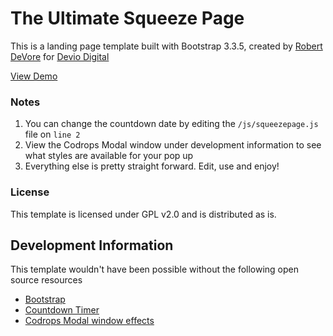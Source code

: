 # The Ultimate Squeeze Page

This is a landing page template built with Bootstrap 3.3.5, created by [Robert DeVore](http://www.robertdevore.com/) for [Devio Digital](http://www.deviodigital.com)

[View Demo](http://www.deviodigital.com/demo/squeezepage-landingpage/)

### Notes

1. You can change the countdown date by editing the `/js/squeezepage.js` file on `line 2`
2. View the Codrops Modal window under development information to see what styles are available for your pop up
3. Everything else is pretty straight forward. Edit, use and enjoy!

### License

This template is licensed under GPL v2.0 and is distributed as is.

## Development Information

This template wouldn't have been possible without the following open source resources

* [Bootstrap](http://www.getbootstrap.com)
* [Countdown Timer](http://codepen.io/Saravanaa/pen/jgmrH)
* [Codrops Modal window effects](http://tympanus.net/codrops/2013/06/25/nifty-modal-window-effects/)
